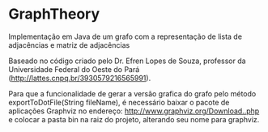 # GraphTheory
Implementação em Java de um grafo com a representação de lista de adjacências e matriz de adjacências

Baseado no código criado pelo Dr. Efren Lopes de Souza, professor da Universidade Federal do Oeste do Pará (http://lattes.cnpq.br/3930579216565991).

Para que a funcionalidade de gerar a versão grafica do grafo pelo método exportToDotFile(String fileName), é necessário baixar o pacote de aplicações Graphviz no endereço: http://www.graphviz.org/Download..php e colocar a pasta bin na raiz do projeto, alterando seu nome para graphviz.
